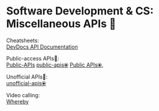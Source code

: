 # Software Development & CS: Miscellaneous APIs 🔌

Cheatsheets:  
[DevDocs API Documentation](https://devdocs.io/)

Public-access APIs💩:  
[Public-APIs](https://github.com/n0shake/Public-APIs)
[public-apis⦿](https://github.com/public-apis/public-apis)
[Public APIs⦿](https://public-apis.io/),

Unofficial APIs💩:  
[unofficial-apis⦿](https://github.com/Rolstenhouse/unofficial-apis)

Video calling:  
[Whereby](https://whereby.com/)
